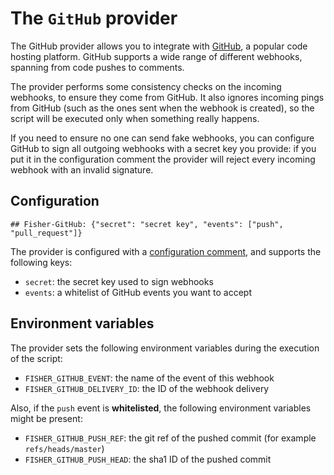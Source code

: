 # The `GitHub` provider

The GitHub provider allows you to integrate with [GitHub](https://github.com),
a popular code hosting platform. GitHub supports a wide range of different
webhooks, spanning from code pushes to comments.

The provider performs some consistency checks on the incoming webhooks, to
ensure they come from GitHub. It also ignores incoming pings from GitHub (such
as the ones sent when the webhook is created), so the script will be executed
only when something really happens.

If you need to ensure no one can send fake webhooks, you can configure GitHub
to sign all outgoing webhooks with a secret key you provide: if you put it in
the configuration comment the provider will reject every incoming webhook with
an invalid signature.

## Configuration

```plain
## Fisher-GitHub: {"secret": "secret key", "events": ["push", "pull_request"]}
```

The provider is configured with a [configuration
comment](../config-comments.md), and supports the following keys:

* `secret`: the secret key used to sign webhooks
* `events`: a whitelist of GitHub events you want to accept

## Environment variables

The provider sets the following environment variables during the execution of
the script:

* `FISHER_GITHUB_EVENT`: the name of the event of this webhook
* `FISHER_GITHUB_DELIVERY_ID`: the ID of the webhook delivery

Also, if the `push` event is **whitelisted**, the following environment
variables might be present:

* `FISHER_GITHUB_PUSH_REF`: the git ref of the pushed commit (for example
    `refs/heads/master`)
* `FISHER_GITHUB_PUSH_HEAD`: the sha1 ID of the pushed commit
